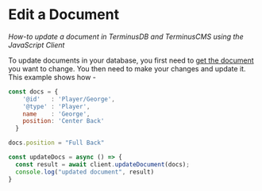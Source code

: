 # Edit a  Document

*How-to update a document in TerminusDB and TerminusCMS using the JavaScript Client*

To update documents in your database, you first need to [get the document](./get-documents.md) you want to change. You then need to make your changes and update it. This example shows how -

```js
const docs = {
    '@id'   : 'Player/George',
    '@type' : 'Player',
    name    : 'George',
    position: 'Center Back' 
  }

docs.position = "Full Back"

const updateDocs = async () => {
  const result = await client.updateDocument(docs);
  console.log("updated document", result)
}

```

